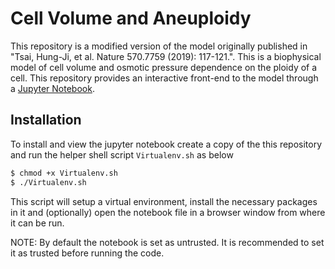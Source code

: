 # Cell Volume and Aneuploidy

This repository is a modified version of the model originally
published in "Tsai, Hung-Ji, et al. Nature 570.7759 (2019):
117-121.". This is a biophysical model of cell volume and osmotic
pressure dependence on the ploidy of a cell. This repository
provides an interactive front-end to the model through a [Jupyter
Notebook](https://jupyter.org).

## Installation

To install and view the jupyter notebook create a copy of the
this repository and run the helper shell script `Virtualenv.sh`
as below

```sh
$ chmod +x Virtualenv.sh
$ ./Virtualenv.sh
```

This script will setup a virtual environment, install the
necessary packages in it and (optionally) open the notebook file
in a browser window from where it can be run.

NOTE: By default the notebook is set as untrusted. It is
recommended to set it as trusted before running the code.
